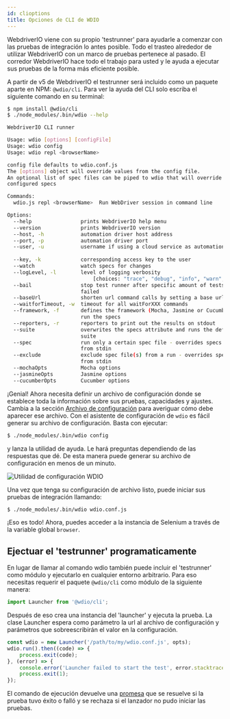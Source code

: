 ```yaml
---
id: clioptions
title: Opciones de CLI de WDIO
---
```

WebdriverIO viene con su propio 'testrunner' para ayudarle a comenzar con las pruebas de integración lo antes posible. Todo el trasteo alrededor de utilizar WebdriverIO con un marco de pruebas pertenece al pasado. El corredor WebdriverIO hace todo el trabajo para usted y le ayuda a ejecutar sus pruebas de la forma más eficiente posible.

A partir de v5 de WebdriverIO el testrunner será incluido como un paquete aparte en NPM: `@wdio/cli`. Para ver la ayuda del CLI solo escriba el siguiente comando en su terminal:

```sh
$ npm install @wdio/cli
$ ./node_modules/.bin/wdio --help

WebdriverIO CLI runner

Usage: wdio [options] [configFile]
Usage: wdio config
Usage: wdio repl <browserName>

config file defaults to wdio.conf.js
The [options] object will override values from the config file.
An optional list of spec files can be piped to wdio that will override
configured specs

Commands:
  wdio.js repl <browserName>  Run WebDriver session in command line

Options:
  --help                prints WebdriverIO help menu                   [boolean]
  --version             prints WebdriverIO version                     [boolean]
  --host, -h            automation driver host address                  [string]
  --port, -p            automation driver port                          [number]
  --user, -u            username if using a cloud service as automation backend
                                                                        [string]
  --key, -k             corresponding access key to the user            [string]
  --watch               watch specs for changes                        [boolean]
  --logLevel, -l        level of logging verbosity
                            [choices: "trace", "debug", "info", "warn", "error"]
  --bail                stop test runner after specific amount of tests have
                        failed                                          [number]
  --baseUrl             shorten url command calls by setting a base url [string]
  --waitforTimeout, -w  timeout for all waitForXXX commands             [number]
  --framework, -f       defines the framework (Mocha, Jasmine or Cucumber) to
                        run the specs                                   [string]
  --reporters, -r       reporters to print out the results on stdout     [array]
  --suite               overwrites the specs attribute and runs the defined
                        suite                                            [array]
  --spec                run only a certain spec file - overrides specs piped
                        from stdin                                       [array]
  --exclude             exclude spec file(s) from a run - overrides specs piped
                        from stdin                                       [array]
  --mochaOpts           Mocha options
  --jasmineOpts         Jasmine options
  --cucumberOpts        Cucumber options
```

¡Genial! Ahora necesita definir un archivo de configuración donde se establece toda la información sobre sus pruebas, capacidades y ajustes. Cambia a la sección [Archivo de configuración](ConfigurationFile.md) para averiguar cómo debe aparecer ese archivo. Con el asistente de configuración de `wdio` es fácil generar su archivo de configuración. Basta con ejecutar:

```sh
$ ./node_modules/.bin/wdio config
```

y lanza la utilidad de ayuda. Le hará preguntas dependiendo de las respuestas que dé. De esta manera puede generar su archivo de configuración en menos de un minuto.

![Utilidad de configuración WDIO](/img/config-utility.gif)

Una vez que tenga su configuración de archivo listo, puede iniciar sus pruebas de integración llamando:

```sh
$ ./node_modules/.bin/wdio wdio.conf.js
```

¡Eso es todo! Ahora, puedes acceder a la instancia de Selenium a través de la variable global `browser`.

## Ejectuar el 'testrunner' programaticamente

En lugar de llamar al comando wdio también puede incluir el 'testrunner' como módulo y ejecutarlo en cualquier entorno arbitrario. Para eso necesitas requerir el paquete `@wdio/cli` como módulo de la siguiente manera:

```js
import Launcher from '@wdio/cli';
```

Después de eso crea una instancia del 'launcher' y ejecuta la prueba. La clase Launcher espera como parámetro la url al archivo de configuración y parámetros que sobreescribirán el valor en la configuración.

```js
const wdio = new Launcher('/path/to/my/wdio.conf.js', opts);
wdio.run().then((code) => {
    process.exit(code);
}, (error) => {
    console.error('Launcher failed to start the test', error.stacktrace);
    process.exit(1);
});
```

El comando de ejecución devuelve una [promesa](https://developer.mozilla.org/es/docs/Web/JavaScript/Reference/Global_Objects/Promise) que se resuelve si la prueba tuvo éxito o falló y se rechaza si el lanzador no pudo iniciar las pruebas.